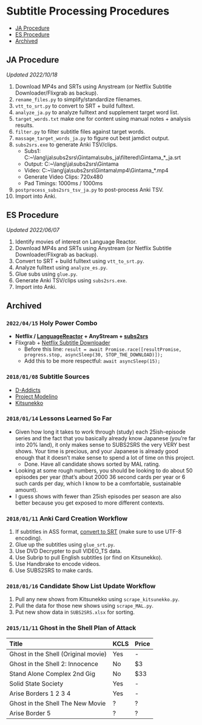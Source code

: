 # Subtitle Processing Procedures

<!-- MarkdownTOC levels="1,2" -->

- [JA Procedure](#ja-procedure)
- [ES Procedure](#es-procedure)
- [Archived](#archived)

<!-- /MarkdownTOC -->

## JA Procedure
_Updated 2022/10/18_

1. Download MP4s and SRTs using Anystream (or Netflix Subtitle Downloader/Flixgrab as backup).
2. `rename_files.py` to simplify/standardize filenames.
3. `vtt_to_srt.py` to convert to SRT + build fulltext.
4. `analyze_ja.py` to analyze fulltext and supplement target word list.
5. `target_words.txt` make one for content using manual notes + analysis results.
6. `filter.py` to filter subtitle files against target words.
7. `massage_target_words_ja.py` to figure out best jamdict output.
8. `subs2srs.exe` to generate Anki TSV/clips.
    - Subs1: C:\~\lang\ja\subs2srs\Gintama\subs_ja\filtered\Gintama_*_ja.srt
    - Output: C:\~\lang\ja\subs2srs\Gintama
    - Video: C:\~\lang\ja\subs2srs\Gintama\mp4\Gintama_*.mp4
    - Generate Video Clips: 720x480
    - Pad Timings: 1000ms / 1000ms
9. `postprocess_subs2srs_tsv_ja.py` to post-process Anki TSV.
10. Import into Anki.


## ES Procedure
_Updated 2022/06/07_

1. Identify movies of interest on Language Reactor.
2. Download MP4s and SRTs using Anystream (or Netflix Subtitle Downloader/Flixgrab as backup).
3. Convert to SRT + build fulltext using `vtt_to_srt.py`.
4. Analyze fulltext using `analyze_es.py`.
5. Glue subs using `glue.py`.
6. Generate Anki TSV/clips using `subs2srs.exe`.
7. Import into Anki.



## Archived
### `2022/04/15` Holy Power Combo
- **Netflix / [LanguageReactor](https://www.languagereactor.com/) + AnyStream + [subs2srs](http://subs2srs.sourceforge.net)**
- Flixgrab + [Netflix Subtitle Downloader](https://greasyfork.org/en/scripts/26654-netflix-subtitle-downloader)
    + Before this line: `result = await Promise.race([resultPromise, progress.stop, asyncSleep(30, STOP_THE_DOWNLOAD)]);`
    + Add this to be more respectful: `await asyncSleep(15);`


### `2018/01/08` Subtitle Sources
- [D-Addicts](http://www.d-addicts.com/forums/page/subtitles#Japanese)
- [Project Modelino](http://project-modelino.com/movies.php?site_language=english&learn_language=japanese#top_of_page)
- [Kitsunekko](http://kitsunekko.net/dirlist.php?dir=subtitles%2Fjapanese%2F)


### `2018/01/14` Lessons Learned So Far
- Given how long it takes to work through (study) each 25ish-episode series and the fact that you basically already know Japanese (you’re far into 20% land), it only makes sense to SUBS2SRS the very VERY best shows. Your time is precious, and your Japanese is already good enough that it doesn’t make sense to spend a lot of time on this project.
    + Done. Have all candidate shows sorted by MAL rating.
- Looking at some rough numbers, you should be looking to do about 50 episodes per year (that’s about 2000 36 second cards per year or 6 such cards per day, which I know to be a comfortable, sustainable amount).
- I guess shows with fewer than 25ish episodes per season are also better because you get exposed to more different contexts.


### `2018/01/11` Anki Card Creation Workflow
1. If subtitles in ASS format, [convert to SRT](https://lab.sorz.org/tools/asstosrt/?lang=en) (make sure to use UTF-8 encoding).
2. Glue up the subtitles using `glue_srt.py`.
3. Use DVD Decrypter to pull VIDEO_TS data.
4. Use Subrip to pull English subtitles (or find on Kitsunekko).
5. Use Handbrake to encode videos.
6. Use SUBS2SRS to make cards.


### `2018/01/16` Candidate Show List Update Workflow
1. Pull any new shows from Kitsunekko using `scrape_kitsunekko.py`.
2. Pull the data for those new shows using `scrape_MAL.py`.
3. Put new show data in `SUBS2SRS.xlsx` for sorting.


### `2015/11/11` Ghost in the Shell Plan of Attack
| Title                               | KCLS | Price |
|:------------------------------------|:-----|:------|
| Ghost in the Shell (Original movie) | Yes  | -     |
| Ghost in the Shell 2: Innocence     | No   | $3    |
| Stand Alone Complex 2nd Gig         | No   | $33   |
| Solid State Society                 | Yes  | -     |
| Arise Borders 1 2 3 4               | Yes  | -     |
| Ghost in the Shell The New Movie    | ?    | ?     |
| Arise Border 5                      | ?    | ?     |
